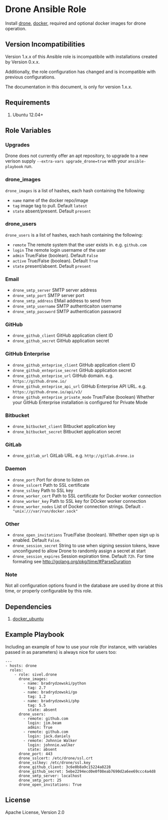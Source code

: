 # Drone Ansible Role

Install [drone](https://github.com/drone/drone), [docker](https://www.docker.io/), required and optional docker images for drone operation.

## Version Incompatibilities

Version 1.x.x of this Ansible role is incompatibile with installations created by Version 0.x.x.

Additionally, the role configuration has changed and is incompatible with previous configurations.

The documentation in this document, is only for version 1.x.x.

## Requirements

1. Ubuntu 12.04+

## Role Variables

### Upgrades

Drone does not currently offer an apt repository, to upgrade to a new verison supply `--extra-vars upgrade_drone=true` with your `ansible-playbook` run.

### drone\_images

`drone_images` is a list of hashes, each hash containing the following:

* `name` name of the docker repo/image
* `tag` image tag to pull. Default `latest`
* `state` absent/present. Default `present`

### drone\_users

`drone_users` is a list of hashes, each hash containing the following:

* `remote` The remote system that the user exists in. e.g. `github.com`
* `login` The remote login username of the user
* `admin` True/False (boolean). Default `False`
* `active` True/False (boolean). Default `True`
* `state` present/absent. Default `present`

### Email

* `drone_smtp_server` SMTP server address
* `drone_smtp_port` SMTP server port
* `drone_smtp_address` EMail address to send from
* `drone_smtp_username` SMTP authenticaiton username
* `drone_smtp_password` SMTP authentication password

### GitHub

* `drone_github_client` GitHub application client ID
* `drone_github_secret` GitHub application secret

### GitHub Enterprise

* `drone_github_enteprise_client` GitHub application client ID
* `drone_github_enteprise_secret` GitHub application secret
* `drone_github_enteprise_url` GitHub domain. e.g. `https://github.drone.io/`
* `drone_github_enteprise_api_url` GitHub Enterprise API URL. e.g. `https://github.drone.io/api/v3/`
* `drone_github_enteprise_private_mode` True/False (boolean) Whether your GitHub Enterprise installation is configured for Private Mode

### Bitbucket

* `drone_bitbucket_client` Bitbucket application key
* `drone_bitbucket_secret` Bitbucket application secret

### GitLab

* `drone_gitlab_url` GitLab URL. e.g. `http://gitlab.drone.io`

### Daemon

* `drone_port` Port for drone to listen on
* `drone_sslcert` Path to SSL certificate
* `drone_sslkey` Path to SSL key
* `drone_worker_cert` Path to SSL certificate for Docker worker connection
* `drone_worker_key` Path to SSL key for DOcker worker connection
* `drone_worker_nodes` List of Docker connection strings.  Default `- "unix:///var/run/docker.sock"`

### Other

* `drone_open_invitations` True/False (boolean). Whether open sign up is enabled. Default `False`.
* `drone_session_secret` String to use when signing session tokens, leave unconfigured to allow Drone to randomly assign a secret at start
* `drone_session_expires` Session expiration time. Default `72h`. For time formating see http://golang.org/pkg/time/#ParseDuration

### Note

Not all configuration options found in the database are used by drone at this time, or properly configurable by this role.

## Dependencies

1. [docker\_ubuntu](https://galaxy.ansible.com/list#/roles/292)

## Example Playbook

Including an example of how to use your role (for instance, with variables passed in as parameters) is always nice for users too:

    ---
    - hosts: drone
      roles:
        - role: sivel.drone
          drone_images:
            - name: bradrydzewski/python
              tag: 2.7
            - name: bradrydzewski/go
              tag: 1.2
            - name: bradrydzewski/php
              tag: 5.5
              state: absent
          drone_users:
            - remote: github.com
              login: jim.beam
              admin: True
            - remote: github.com
              login: jack.daniels
            - remote: Johnnie Walker
              login: johnnie.walker
              state: absent
          drone_port: 443
          drone_sslcert: /etc/drone/ssl.crt
          drone_sslkey: /etc/drone/ssl.key
          drone_github_client: 3c6e0b8a9c15224a8228
          drone_github_secret: 5ebe2294ecd0e0f08eab7690d2a6ee69ccc4a4d8
          drone_smtp_server: localhost
          drone_smtp_port: 25
          drone_open_invitations: True

## License

Apache License, Version 2.0
